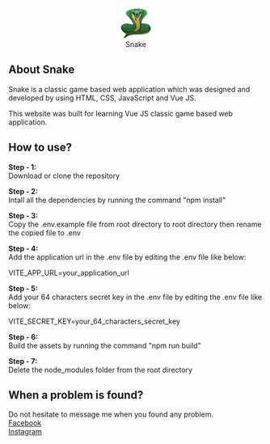 <p align="center">
	<img src="https://github.com/beyondscript/Snake/blob/main/public/images/icons/favicon.png" width="60" height="60" margin-left="auto" margin-right="auto" alt="Logo">
	<br>
	Snake
</p>

## About Snake

Snake is a classic game based web application which was designed and developed by using HTML, CSS, JavaScript and Vue JS.

This website was built for learning Vue JS classic game based web application.

## How to use?

<strong>Step - 1:</strong>
<br>
Download or clone the repository

<strong>Step - 2:</strong>
<br>
Intall all the dependencies by running the command "npm install"

<strong>Step - 3:</strong>
<br>
Copy the .env.example file from root directory to root directory then rename the copied file to .env

<strong>Step - 4:</strong>
<br>
Add the application url in the .env file by editing the .env file like below:

VITE_APP_URL=your_application_url

<strong>Step - 5:</strong>
<br>
Add your 64 characters secret key in the .env file by editing the .env file like below:

VITE_SECRET_KEY=your_64_characters_secret_key

<strong>Step - 6:</strong>
<br>
Build the assets by running the command "npm run build"

<strong>Step - 7:</strong>
<br>
Delete the node_modules folder from the root directory

## When a problem is found?

Do not hesitate to message me when you found any problem.
<br>
<a href="https://www.facebook.com/engrmdnafiulislam.135/">Facebook</a>
<br>
<a href="https://www.instagram.com/engrmdnafiulislam/">Instagram</a>
